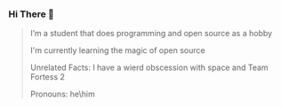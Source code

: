 ### Hi There 👋

> I’m a student that does programming and open source as a hobby
> 
> I'm currently learning the magic of open source 
> 
> Unrelated Facts: I have a wierd obscession with space  and Team Fortess 2
> 
> Pronouns: he\him
> 



<!--
**UnrealApex/UnrealApex** is a ✨ _special_ ✨ repository because its `README.md` (this file) appears on your GitHub profile.

Here are some ideas to get you started:

- 🔭 I’m currently working on ...
- 🌱 I’m currently learning ...
- 👯 I’m looking to collaborate on ...
- 🤔 I’m looking for help with ...
- 💬 Ask me about ...
- 📫 How to reach me: ...
- 😄 Pronouns: he\him
- ⚡ Fun fact: ...
-->
